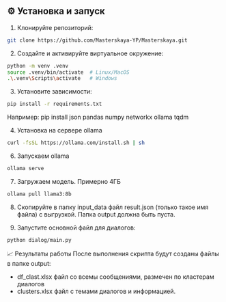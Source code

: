 ## ⚙️ Установка и запуск

1. Клонируйте репозиторий:
```bash
git clone https://github.com/Masterskaya-YP/Masterskaya.git
```

2. Создайте и активируйте виртуальное окружение:
```bash
python -m venv .venv
source .venv/bin/activate  # Linux/MacOS
.\.venv\Scripts\activate   # Windows
```

3. Установите зависимости:
```bash
pip install -r requirements.txt
```
Например: pip install json pandas numpy networkx ollama tqdm

4. Установка на сервере ollama
```bash
curl -fsSL https://ollama.com/install.sh | sh
```

6. Запускаем ollama
```bash
ollama serve
```

7. Загружаем модель. Примерно 4ГБ
```bash
ollama pull llama3:8b
```

8. Скопируйте в папку input_data файл result.json (только такое имя файла) с выгрузкой. Папка output должна быть пуста.

9. Запустите основной файл для диалогов:
```bash
python dialog/main.py
```

📈 Результаты работы
После выполнения скрипта будут созданы файлы в папке output:
* df_clast.xlsx файл со всемы сообщениями, размечен по кластерам диалогов
* clusters.xlsx файл с темами диалогов и информацией.
